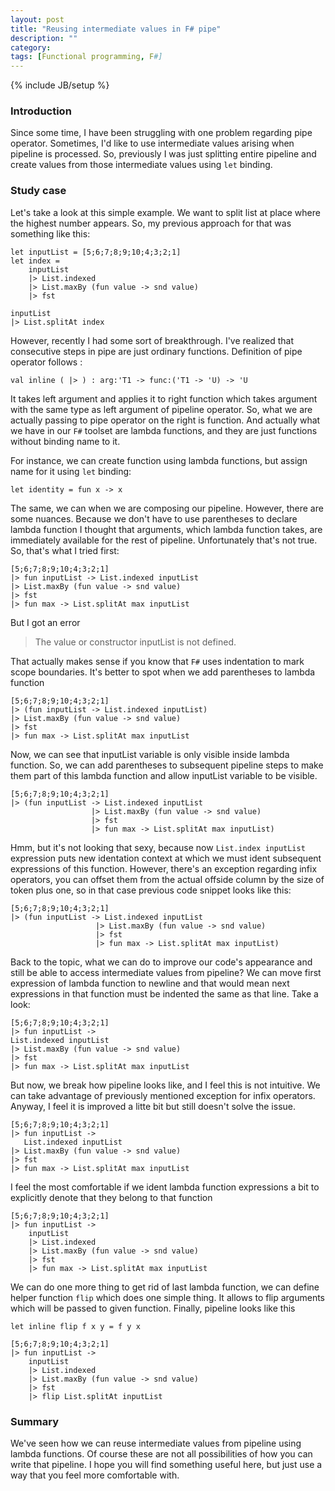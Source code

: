 ```yaml
---
layout: post
title: "Reusing intermediate values in F# pipe"
description: ""
category: 
tags: [Functional programming, F#]
---
```

{% include JB/setup %}

### Introduction

Since some time, I have been struggling with one problem regarding pipe operator. Sometimes, I'd like to use intermediate values
arising when pipeline is processed. So, previously I was just splitting entire pipeline and create values from those intermediate values using `let` binding.

### Study case

Let's take a look at this simple example. We want to split list at place where the highest number appears. So, my previous approach for that was something like this:

<pre class="fssnip highlighted"><code lang="fsharp"><span class="k">let</span> <span onmouseout="hideTip(event, 'fs1', 1)" onmouseover="showTip(event, 'fs1', 1)" class="i">inputList</span> <span class="o">=</span> [<span class="n">5</span>;<span class="n">6</span>;<span class="n">7</span>;<span class="n">8</span>;<span class="n">9</span>;<span class="n">10</span>;<span class="n">4</span>;<span class="n">3</span>;<span class="n">2</span>;<span class="n">1</span>]
<span class="k">let</span> <span onmouseout="hideTip(event, 'fs2', 2)" onmouseover="showTip(event, 'fs2', 2)" class="i">index</span> <span class="o">=</span>
	<span onmouseout="hideTip(event, 'fs1', 3)" onmouseover="showTip(event, 'fs1', 3)" class="i">inputList</span>
	<span class="o">|&gt;</span> <span onmouseout="hideTip(event, 'fs3', 4)" onmouseover="showTip(event, 'fs3', 4)" class="t">List</span><span class="o">.</span><span onmouseout="hideTip(event, 'fs4', 5)" onmouseover="showTip(event, 'fs4', 5)" class="f">indexed</span>
	<span class="o">|&gt;</span> <span onmouseout="hideTip(event, 'fs3', 6)" onmouseover="showTip(event, 'fs3', 6)" class="t">List</span><span class="o">.</span><span onmouseout="hideTip(event, 'fs5', 7)" onmouseover="showTip(event, 'fs5', 7)" class="f">maxBy</span> (<span class="k">fun</span> <span onmouseout="hideTip(event, 'fs6', 8)" onmouseover="showTip(event, 'fs6', 8)" class="i">value</span> <span class="k">-&gt;</span> <span onmouseout="hideTip(event, 'fs7', 9)" onmouseover="showTip(event, 'fs7', 9)" class="f">snd</span> <span onmouseout="hideTip(event, 'fs6', 10)" onmouseover="showTip(event, 'fs6', 10)" class="i">value</span>)
	<span class="o">|&gt;</span> <span onmouseout="hideTip(event, 'fs8', 11)" onmouseover="showTip(event, 'fs8', 11)" class="f">fst</span> 

<span onmouseout="hideTip(event, 'fs1', 12)" onmouseover="showTip(event, 'fs1', 12)" class="i">inputList</span> 
<span class="o">|&gt;</span> <span onmouseout="hideTip(event, 'fs3', 13)" onmouseover="showTip(event, 'fs3', 13)" class="t">List</span><span class="o">.</span><span onmouseout="hideTip(event, 'fs9', 14)" onmouseover="showTip(event, 'fs9', 14)" class="f">splitAt</span> <span onmouseout="hideTip(event, 'fs2', 15)" onmouseover="showTip(event, 'fs2', 15)" class="i">index</span>
</code></pre>

However, recently I had some sort of breakthrough. I've realized that consecutive steps in pipe are just ordinary functions.
Definition of pipe operator follows :

<pre class="fssnip highlighted"><code lang="fsharp"><span class="k">val</span> <span class="k">inline</span> ( <span class="o">|&gt;</span> ) <span class="o">:</span> <span class="i">arg</span><span class="o">:</span><span class="o">&#39;</span><span class="i">T1</span> <span class="k">-&gt;</span> <span class="i">func</span><span class="o">:</span>(<span class="o">&#39;</span><span class="i">T1</span> <span class="k">-&gt;</span> <span class="o">&#39;</span><span class="i">U</span>) <span class="k">-&gt;</span> <span class="o">&#39;</span><span class="i">U</span>
</code></pre>

It takes left argument and applies it to right function which takes argument with the same type as left argument of pipeline operator. So, what we are actually passing to pipe operator on the right is function. And actually what we have in our `F#` toolset are lambda functions, and they are just functions without binding name to it.

For instance, we can create function using lambda functions, but assign name for it using `let` binding: 

<pre class="fssnip highlighted"><code lang="fsharp"><span class="k">let</span> <span class="i">identity</span> <span class="o">=</span> <span class="k">fun</span> <span class="i">x</span> <span class="k">-&gt;</span> <span class="i">x</span>
</code></pre>

The same, we can when we are composing our pipeline. However, there are some nuances. Because we don't have to use parentheses to declare lambda function I thought that arguments, which lambda function takes, are immediately available for the rest of pipeline. Unfortunately that's not true. So, that's what I tried first:

<pre class="fssnip highlighted"><code lang="fsharp">[<span class="n">5</span>;<span class="n">6</span>;<span class="n">7</span>;<span class="n">8</span>;<span class="n">9</span>;<span class="n">10</span>;<span class="n">4</span>;<span class="n">3</span>;<span class="n">2</span>;<span class="n">1</span>]
<span class="o">|&gt;</span> <span class="k">fun</span> <span onmouseout="hideTip(event, 'fs1', 16)" onmouseover="showTip(event, 'fs1', 16)" class="i">inputList</span> <span class="k">-&gt;</span> <span onmouseout="hideTip(event, 'fs3', 17)" onmouseover="showTip(event, 'fs3', 17)" class="i">List</span><span class="o">.</span><span onmouseout="hideTip(event, 'fs4', 18)" onmouseover="showTip(event, 'fs4', 18)" class="i">indexed</span> <span onmouseout="hideTip(event, 'fs1', 19)" onmouseover="showTip(event, 'fs1', 19)" class="i">inputList</span>
<span class="o">|&gt;</span> <span onmouseout="hideTip(event, 'fs3', 20)" onmouseover="showTip(event, 'fs3', 20)" class="i">List</span><span class="o">.</span><span onmouseout="hideTip(event, 'fs5', 21)" onmouseover="showTip(event, 'fs5', 21)" class="i">maxBy</span> (<span class="k">fun</span> <span class="i">value</span> <span class="k">-&gt;</span> <span onmouseout="hideTip(event, 'fs7', 22)" onmouseover="showTip(event, 'fs7', 22)" class="i">snd</span> <span class="i">value</span>)
<span class="o">|&gt;</span> <span onmouseout="hideTip(event, 'fs8', 23)" onmouseover="showTip(event, 'fs8', 23)" class="i">fst</span>
<span class="o">|&gt;</span> <span class="k">fun</span> <span onmouseout="hideTip(event, 'fs10', 24)" onmouseover="showTip(event, 'fs10', 24)" class="i">max</span> <span class="k">-&gt;</span> <span onmouseout="hideTip(event, 'fs3', 25)" onmouseover="showTip(event, 'fs3', 25)" class="i">List</span><span class="o">.</span><span onmouseout="hideTip(event, 'fs9', 26)" onmouseover="showTip(event, 'fs9', 26)" class="i">splitAt</span> <span onmouseout="hideTip(event, 'fs10', 27)" onmouseover="showTip(event, 'fs10', 27)" class="i">max</span> <span onmouseout="hideTip(event, 'fs1', 28)" onmouseover="showTip(event, 'fs1', 28)" class="i">inputList</span>
</code></pre>

But I got an error 

> The value or constructor inputList is not defined. 

That actually makes sense if you know that `F#` uses indentation to mark scope boundaries.
It's better to spot when we add parentheses to lambda function 

<pre class="fssnip highlighted"><code lang="fsharp">[<span class="n">5</span>;<span class="n">6</span>;<span class="n">7</span>;<span class="n">8</span>;<span class="n">9</span>;<span class="n">10</span>;<span class="n">4</span>;<span class="n">3</span>;<span class="n">2</span>;<span class="n">1</span>]
<span class="o">|&gt;</span> (<span class="k">fun</span> <span onmouseout="hideTip(event, 'fs1', 29)" onmouseover="showTip(event, 'fs1', 29)" class="i">inputList</span> <span class="k">-&gt;</span> <span onmouseout="hideTip(event, 'fs3', 30)" onmouseover="showTip(event, 'fs3', 30)" class="i">List</span><span class="o">.</span><span onmouseout="hideTip(event, 'fs4', 31)" onmouseover="showTip(event, 'fs4', 31)" class="i">indexed</span> <span onmouseout="hideTip(event, 'fs1', 32)" onmouseover="showTip(event, 'fs1', 32)" class="i">inputList</span>)
<span class="o">|&gt;</span> <span onmouseout="hideTip(event, 'fs3', 33)" onmouseover="showTip(event, 'fs3', 33)" class="i">List</span><span class="o">.</span><span onmouseout="hideTip(event, 'fs5', 34)" onmouseover="showTip(event, 'fs5', 34)" class="i">maxBy</span> (<span class="k">fun</span> <span class="i">value</span> <span class="k">-&gt;</span> <span onmouseout="hideTip(event, 'fs7', 35)" onmouseover="showTip(event, 'fs7', 35)" class="i">snd</span> <span class="i">value</span>)
<span class="o">|&gt;</span> <span onmouseout="hideTip(event, 'fs8', 36)" onmouseover="showTip(event, 'fs8', 36)" class="i">fst</span>
<span class="o">|&gt;</span> <span class="k">fun</span> <span onmouseout="hideTip(event, 'fs10', 37)" onmouseover="showTip(event, 'fs10', 37)" class="i">max</span> <span class="k">-&gt;</span> <span onmouseout="hideTip(event, 'fs3', 38)" onmouseover="showTip(event, 'fs3', 38)" class="i">List</span><span class="o">.</span><span onmouseout="hideTip(event, 'fs9', 39)" onmouseover="showTip(event, 'fs9', 39)" class="i">splitAt</span> <span onmouseout="hideTip(event, 'fs10', 40)" onmouseover="showTip(event, 'fs10', 40)" class="i">max</span> <span onmouseout="hideTip(event, 'fs1', 41)" onmouseover="showTip(event, 'fs1', 41)" class="i">inputList</span>
</code></pre>

Now, we can see that inputList variable is only visible inside lambda function. So, we can add parentheses to subsequent pipeline steps to make them part of this lambda function and allow inputList variable to be visible.

<pre class="fssnip highlighted"><code lang="fsharp">[<span class="n">5</span>;<span class="n">6</span>;<span class="n">7</span>;<span class="n">8</span>;<span class="n">9</span>;<span class="n">10</span>;<span class="n">4</span>;<span class="n">3</span>;<span class="n">2</span>;<span class="n">1</span>]
<span class="o">|&gt;</span> (<span class="k">fun</span> <span onmouseout="hideTip(event, 'fs1', 42)" onmouseover="showTip(event, 'fs1', 42)" class="i">inputList</span> <span class="k">-&gt;</span> <span onmouseout="hideTip(event, 'fs3', 43)" onmouseover="showTip(event, 'fs3', 43)" class="i">List</span><span class="o">.</span><span onmouseout="hideTip(event, 'fs4', 44)" onmouseover="showTip(event, 'fs4', 44)" class="i">indexed</span> <span onmouseout="hideTip(event, 'fs1', 45)" onmouseover="showTip(event, 'fs1', 45)" class="i">inputList</span>
				  <span class="o">|&gt;</span> <span onmouseout="hideTip(event, 'fs3', 46)" onmouseover="showTip(event, 'fs3', 46)" class="i">List</span><span class="o">.</span><span onmouseout="hideTip(event, 'fs5', 47)" onmouseover="showTip(event, 'fs5', 47)" class="i">maxBy</span> (<span class="k">fun</span> <span class="i">value</span> <span class="k">-&gt;</span> <span onmouseout="hideTip(event, 'fs7', 48)" onmouseover="showTip(event, 'fs7', 48)" class="i">snd</span> <span class="i">value</span>)
				  <span class="o">|&gt;</span> <span onmouseout="hideTip(event, 'fs8', 49)" onmouseover="showTip(event, 'fs8', 49)" class="i">fst</span>
				  <span class="o">|&gt;</span> <span class="k">fun</span> <span onmouseout="hideTip(event, 'fs10', 50)" onmouseover="showTip(event, 'fs10', 50)" class="i">max</span> <span class="k">-&gt;</span> <span onmouseout="hideTip(event, 'fs3', 51)" onmouseover="showTip(event, 'fs3', 51)" class="i">List</span><span class="o">.</span><span onmouseout="hideTip(event, 'fs9', 52)" onmouseover="showTip(event, 'fs9', 52)" class="i">splitAt</span> <span onmouseout="hideTip(event, 'fs10', 53)" onmouseover="showTip(event, 'fs10', 53)" class="i">max</span> <span onmouseout="hideTip(event, 'fs1', 54)" onmouseover="showTip(event, 'fs1', 54)" class="i">inputList</span>)
</code></pre>

Hmm, but it's not looking that sexy, because now `List.index inputList` expression puts new identation context at which we must ident subsequent expressions of this function.
However, there's an exception regarding infix operators, you can offset them from the actual offside column by the size of token plus one, so in that case previous code snippet looks like this:

<pre class="fssnip highlighted"><code lang="fsharp">[<span class="n">5</span>;<span class="n">6</span>;<span class="n">7</span>;<span class="n">8</span>;<span class="n">9</span>;<span class="n">10</span>;<span class="n">4</span>;<span class="n">3</span>;<span class="n">2</span>;<span class="n">1</span>]
<span class="o">|&gt;</span> (<span class="k">fun</span> <span onmouseout="hideTip(event, 'fs1', 55)" onmouseover="showTip(event, 'fs1', 55)" class="i">inputList</span> <span class="k">-&gt;</span> <span onmouseout="hideTip(event, 'fs3', 56)" onmouseover="showTip(event, 'fs3', 56)" class="i">List</span><span class="o">.</span><span onmouseout="hideTip(event, 'fs4', 57)" onmouseover="showTip(event, 'fs4', 57)" class="i">indexed</span> <span onmouseout="hideTip(event, 'fs1', 58)" onmouseover="showTip(event, 'fs1', 58)" class="i">inputList</span>
			       <span class="o">|&gt;</span> <span onmouseout="hideTip(event, 'fs3', 59)" onmouseover="showTip(event, 'fs3', 59)" class="i">List</span><span class="o">.</span><span onmouseout="hideTip(event, 'fs5', 60)" onmouseover="showTip(event, 'fs5', 60)" class="i">maxBy</span> (<span class="k">fun</span> <span class="i">value</span> <span class="k">-&gt;</span> <span onmouseout="hideTip(event, 'fs7', 61)" onmouseover="showTip(event, 'fs7', 61)" class="i">snd</span> <span class="i">value</span>)
			       <span class="o">|&gt;</span> <span onmouseout="hideTip(event, 'fs8', 62)" onmouseover="showTip(event, 'fs8', 62)" class="i">fst</span>
			       <span class="o">|&gt;</span> <span class="k">fun</span> <span onmouseout="hideTip(event, 'fs10', 63)" onmouseover="showTip(event, 'fs10', 63)" class="i">max</span> <span class="k">-&gt;</span> <span onmouseout="hideTip(event, 'fs3', 64)" onmouseover="showTip(event, 'fs3', 64)" class="i">List</span><span class="o">.</span><span onmouseout="hideTip(event, 'fs9', 65)" onmouseover="showTip(event, 'fs9', 65)" class="i">splitAt</span> <span onmouseout="hideTip(event, 'fs10', 66)" onmouseover="showTip(event, 'fs10', 66)" class="i">max</span> <span onmouseout="hideTip(event, 'fs1', 67)" onmouseover="showTip(event, 'fs1', 67)" class="i">inputList</span>)
</code></pre>
         
Back to the topic, what we can do to improve our code's appearance and still be able to access intermediate values from pipeline?
We can move first expression of lambda function to newline and that would mean next expressions in that function must be indented the same as that line. Take a look:

<pre class="fssnip highlighted"><code lang="fsharp">[<span class="n">5</span>;<span class="n">6</span>;<span class="n">7</span>;<span class="n">8</span>;<span class="n">9</span>;<span class="n">10</span>;<span class="n">4</span>;<span class="n">3</span>;<span class="n">2</span>;<span class="n">1</span>]
<span class="o">|&gt;</span> <span class="k">fun</span> <span onmouseout="hideTip(event, 'fs1', 68)" onmouseover="showTip(event, 'fs1', 68)" class="i">inputList</span> <span class="k">-&gt;</span> 
<span onmouseout="hideTip(event, 'fs3', 69)" onmouseover="showTip(event, 'fs3', 69)" class="i">List</span><span class="o">.</span><span onmouseout="hideTip(event, 'fs4', 70)" onmouseover="showTip(event, 'fs4', 70)" class="i">indexed</span> <span onmouseout="hideTip(event, 'fs1', 71)" onmouseover="showTip(event, 'fs1', 71)" class="i">inputList</span>
<span class="o">|&gt;</span> <span onmouseout="hideTip(event, 'fs3', 72)" onmouseover="showTip(event, 'fs3', 72)" class="i">List</span><span class="o">.</span><span onmouseout="hideTip(event, 'fs5', 73)" onmouseover="showTip(event, 'fs5', 73)" class="i">maxBy</span> (<span class="k">fun</span> <span class="i">value</span> <span class="k">-&gt;</span> <span onmouseout="hideTip(event, 'fs7', 74)" onmouseover="showTip(event, 'fs7', 74)" class="i">snd</span> <span class="i">value</span>)
<span class="o">|&gt;</span> <span onmouseout="hideTip(event, 'fs8', 75)" onmouseover="showTip(event, 'fs8', 75)" class="i">fst</span>
<span class="o">|&gt;</span> <span class="k">fun</span> <span onmouseout="hideTip(event, 'fs10', 76)" onmouseover="showTip(event, 'fs10', 76)" class="i">max</span> <span class="k">-&gt;</span> <span onmouseout="hideTip(event, 'fs3', 77)" onmouseover="showTip(event, 'fs3', 77)" class="i">List</span><span class="o">.</span><span onmouseout="hideTip(event, 'fs9', 78)" onmouseover="showTip(event, 'fs9', 78)" class="i">splitAt</span> <span onmouseout="hideTip(event, 'fs10', 79)" onmouseover="showTip(event, 'fs10', 79)" class="i">max</span> <span onmouseout="hideTip(event, 'fs1', 80)" onmouseover="showTip(event, 'fs1', 80)" class="i">inputList</span>
</code></pre>

But now, we break how pipeline looks like, and I feel this is not intuitive. We can take advantage of previously mentioned exception for infix operators. Anyway, I feel it is improved a litte bit but still doesn't solve the issue.

<pre class="fssnip highlighted"><code lang="fsharp">[<span class="n">5</span>;<span class="n">6</span>;<span class="n">7</span>;<span class="n">8</span>;<span class="n">9</span>;<span class="n">10</span>;<span class="n">4</span>;<span class="n">3</span>;<span class="n">2</span>;<span class="n">1</span>]
<span class="o">|&gt;</span> <span class="k">fun</span> <span onmouseout="hideTip(event, 'fs1', 81)" onmouseover="showTip(event, 'fs1', 81)" class="i">inputList</span> <span class="k">-&gt;</span> 
   <span onmouseout="hideTip(event, 'fs3', 82)" onmouseover="showTip(event, 'fs3', 82)" class="i">List</span><span class="o">.</span><span onmouseout="hideTip(event, 'fs4', 83)" onmouseover="showTip(event, 'fs4', 83)" class="i">indexed</span> <span onmouseout="hideTip(event, 'fs1', 84)" onmouseover="showTip(event, 'fs1', 84)" class="i">inputList</span>
<span class="o">|&gt;</span> <span onmouseout="hideTip(event, 'fs3', 85)" onmouseover="showTip(event, 'fs3', 85)" class="i">List</span><span class="o">.</span><span onmouseout="hideTip(event, 'fs5', 86)" onmouseover="showTip(event, 'fs5', 86)" class="i">maxBy</span> (<span class="k">fun</span> <span class="i">value</span> <span class="k">-&gt;</span> <span onmouseout="hideTip(event, 'fs7', 87)" onmouseover="showTip(event, 'fs7', 87)" class="i">snd</span> <span class="i">value</span>)
<span class="o">|&gt;</span> <span onmouseout="hideTip(event, 'fs8', 88)" onmouseover="showTip(event, 'fs8', 88)" class="i">fst</span>
<span class="o">|&gt;</span> <span class="k">fun</span> <span onmouseout="hideTip(event, 'fs10', 89)" onmouseover="showTip(event, 'fs10', 89)" class="i">max</span> <span class="k">-&gt;</span> <span onmouseout="hideTip(event, 'fs3', 90)" onmouseover="showTip(event, 'fs3', 90)" class="i">List</span><span class="o">.</span><span onmouseout="hideTip(event, 'fs9', 91)" onmouseover="showTip(event, 'fs9', 91)" class="i">splitAt</span> <span onmouseout="hideTip(event, 'fs10', 92)" onmouseover="showTip(event, 'fs10', 92)" class="i">max</span> <span onmouseout="hideTip(event, 'fs1', 93)" onmouseover="showTip(event, 'fs1', 93)" class="i">inputList</span>
</code></pre>
I feel the most comfortable if we ident lambda function expressions a bit to explicitly denote that they belong to that function

<pre class="fssnip highlighted"><code lang="fsharp">[<span class="n">5</span>;<span class="n">6</span>;<span class="n">7</span>;<span class="n">8</span>;<span class="n">9</span>;<span class="n">10</span>;<span class="n">4</span>;<span class="n">3</span>;<span class="n">2</span>;<span class="n">1</span>]
<span class="o">|&gt;</span> <span class="k">fun</span> <span onmouseout="hideTip(event, 'fs1', 94)" onmouseover="showTip(event, 'fs1', 94)" class="i">inputList</span> <span class="k">-&gt;</span> 
    <span onmouseout="hideTip(event, 'fs1', 95)" onmouseover="showTip(event, 'fs1', 95)" class="i">inputList</span> 
    <span class="o">|&gt;</span> <span onmouseout="hideTip(event, 'fs3', 96)" onmouseover="showTip(event, 'fs3', 96)" class="i">List</span><span class="o">.</span><span onmouseout="hideTip(event, 'fs4', 97)" onmouseover="showTip(event, 'fs4', 97)" class="i">indexed</span>
    <span class="o">|&gt;</span> <span onmouseout="hideTip(event, 'fs3', 98)" onmouseover="showTip(event, 'fs3', 98)" class="i">List</span><span class="o">.</span><span onmouseout="hideTip(event, 'fs5', 99)" onmouseover="showTip(event, 'fs5', 99)" class="i">maxBy</span> (<span class="k">fun</span> <span class="i">value</span> <span class="k">-&gt;</span> <span onmouseout="hideTip(event, 'fs7', 100)" onmouseover="showTip(event, 'fs7', 100)" class="i">snd</span> <span class="i">value</span>)
    <span class="o">|&gt;</span> <span onmouseout="hideTip(event, 'fs8', 101)" onmouseover="showTip(event, 'fs8', 101)" class="i">fst</span>
    <span class="o">|&gt;</span> <span class="k">fun</span> <span onmouseout="hideTip(event, 'fs10', 102)" onmouseover="showTip(event, 'fs10', 102)" class="i">max</span> <span class="k">-&gt;</span> <span onmouseout="hideTip(event, 'fs3', 103)" onmouseover="showTip(event, 'fs3', 103)" class="i">List</span><span class="o">.</span><span onmouseout="hideTip(event, 'fs9', 104)" onmouseover="showTip(event, 'fs9', 104)" class="i">splitAt</span> <span onmouseout="hideTip(event, 'fs10', 105)" onmouseover="showTip(event, 'fs10', 105)" class="i">max</span> <span onmouseout="hideTip(event, 'fs1', 106)" onmouseover="showTip(event, 'fs1', 106)" class="i">inputList</span>
</code></pre>
    
We can do one more thing to get rid of last lambda function, we can define helper function `flip` which does one simple thing. It allows to flip arguments which will be passed to given function. Finally, pipeline looks like this

<pre class="fssnip highlighted"><code lang="fsharp"><span class="k">let</span> <span class="k">inline</span> <span class="i">flip</span> <span class="i">f</span> <span class="i">x</span> <span class="i">y</span> <span class="o">=</span> <span class="i">f</span> <span class="i">y</span> <span class="i">x</span>

[<span class="n">5</span>;<span class="n">6</span>;<span class="n">7</span>;<span class="n">8</span>;<span class="n">9</span>;<span class="n">10</span>;<span class="n">4</span>;<span class="n">3</span>;<span class="n">2</span>;<span class="n">1</span>]
<span class="o">|&gt;</span> <span class="k">fun</span> <span onmouseout="hideTip(event, 'fs1', 107)" onmouseover="showTip(event, 'fs1', 107)" class="i">inputList</span> <span class="k">-&gt;</span> 
    <span onmouseout="hideTip(event, 'fs1', 108)" onmouseover="showTip(event, 'fs1', 108)" class="i">inputList</span> 
    <span class="o">|&gt;</span> <span onmouseout="hideTip(event, 'fs3', 109)" onmouseover="showTip(event, 'fs3', 109)" class="i">List</span><span class="o">.</span><span onmouseout="hideTip(event, 'fs4', 110)" onmouseover="showTip(event, 'fs4', 110)" class="i">indexed</span>
    <span class="o">|&gt;</span> <span onmouseout="hideTip(event, 'fs3', 111)" onmouseover="showTip(event, 'fs3', 111)" class="i">List</span><span class="o">.</span><span onmouseout="hideTip(event, 'fs5', 112)" onmouseover="showTip(event, 'fs5', 112)" class="i">maxBy</span> (<span class="k">fun</span> <span class="i">value</span> <span class="k">-&gt;</span> <span onmouseout="hideTip(event, 'fs7', 113)" onmouseover="showTip(event, 'fs7', 113)" class="i">snd</span> <span class="i">value</span>)
    <span class="o">|&gt;</span> <span onmouseout="hideTip(event, 'fs8', 114)" onmouseover="showTip(event, 'fs8', 114)" class="i">fst</span>
    <span class="o">|&gt;</span> <span class="i">flip</span> <span onmouseout="hideTip(event, 'fs3', 115)" onmouseover="showTip(event, 'fs3', 115)" class="i">List</span><span class="o">.</span><span onmouseout="hideTip(event, 'fs9', 116)" onmouseover="showTip(event, 'fs9', 116)" class="i">splitAt</span> <span onmouseout="hideTip(event, 'fs1', 117)" onmouseover="showTip(event, 'fs1', 117)" class="i">inputList</span>
</code></pre>

### Summary

We've seen how we can reuse intermediate values from pipeline using lambda functions.
Of course these are not all possibilities of how you can write that pipeline. I hope you will find something useful here, but just use a way that you feel more comfortable with.